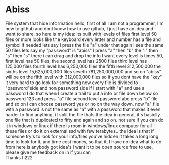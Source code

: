 # Abiss
File system that hide information
hello, first of all I am not a programmer, I'm new to github and dont know how to use github, I just have an idea and want to share,
so here is my idea:
its built with levels of files first level 50 files or more looks like the keyboard every letter and number has a file and symbol if needed
lets say I press the file "a" under that again I see the same 50 files lets say my "password" is "abiss" I press "a" then "b" the "i" 
then "s" then "s" there i can drag and drop the info I want
every level is times 50, first level has 50 files, the second level has 2500 files third level has 125,000 files fourth level has 6,250,000 files 
the fifth level  312,500,000 the sixths level 15,625,000,000 files seveth 781,250,000,000 and so on "abiss" will be on the fifth level with 312,000,000 files
so if you dont have the "key" it very hard to go look for something
now every file is divided to "password"side and non password side if I start with "a" and use a password I do that when I create a trail to put a info or file 
down below so password 123 and press "a" file second level password abc press "b" file and so on i can choose password yes or no on the way down.  now "a" file with a password is not the same as "a" with a password that makes it even harder to find anything, it split the file 
thats the idea in general, it's basiclly one file that is duplicated to fifty and again and so on. not sure if you can do it in windows or linux if there is room in windows/linux computer for all these files or do it on external ssd with few terabytes..
the Idea is that if someone try's to look for your info/files you've hidden it takes a long long time to look for it, and time cost money, 
so that it, I have no idea what to do from here is anybody got idea's I want it to be open source free to use, please give me feedback on in if you can  
Thanks fi222



